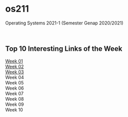 # os211
Operating Systems 2021-1 (Semester Genap 2020/2021)

<br>

## Top 10 Interesting Links of the Week
[Week 01](W01/) <br>
[Week 02](W02/) <br>
[Week 03](W03/) <br>
Week 04 <br>
Week 05 <br>
Week 06 <br>
Week 07 <br>
Week 08 <br>
Week 09 <br>
Week 10 <br>

